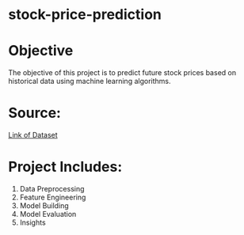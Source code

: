 # stock-price-prediction

# Objective
The objective of this project is to predict future stock prices based on historical data using machine learning algorithms.

# Source: 
[Link of Dataset](https://www.kaggle.com/datasets/camnugent/sandp500)

# Project Includes:
1. Data Preprocessing
2. Feature Engineering
3. Model Building
4. Model Evaluation
5. Insights
